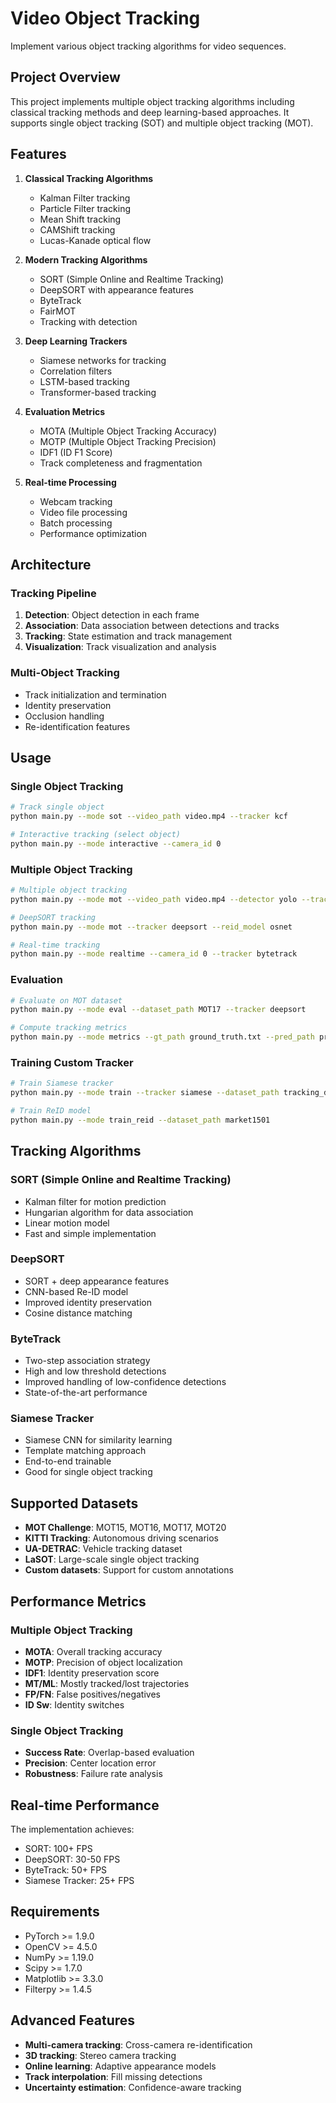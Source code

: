 # Video Object Tracking

Implement various object tracking algorithms for video sequences.

## Project Overview

This project implements multiple object tracking algorithms including classical tracking methods and deep learning-based approaches. It supports single object tracking (SOT) and multiple object tracking (MOT).

## Features

1. **Classical Tracking Algorithms**
   - Kalman Filter tracking
   - Particle Filter tracking
   - Mean Shift tracking
   - CAMShift tracking
   - Lucas-Kanade optical flow

2. **Modern Tracking Algorithms**
   - SORT (Simple Online and Realtime Tracking)
   - DeepSORT with appearance features
   - ByteTrack
   - FairMOT
   - Tracking with detection

3. **Deep Learning Trackers**
   - Siamese networks for tracking
   - Correlation filters
   - LSTM-based tracking
   - Transformer-based tracking

4. **Evaluation Metrics**
   - MOTA (Multiple Object Tracking Accuracy)
   - MOTP (Multiple Object Tracking Precision)
   - IDF1 (ID F1 Score)
   - Track completeness and fragmentation

5. **Real-time Processing**
   - Webcam tracking
   - Video file processing
   - Batch processing
   - Performance optimization

## Architecture

### Tracking Pipeline
1. **Detection**: Object detection in each frame
2. **Association**: Data association between detections and tracks
3. **Tracking**: State estimation and track management
4. **Visualization**: Track visualization and analysis

### Multi-Object Tracking
- Track initialization and termination
- Identity preservation
- Occlusion handling
- Re-identification features

## Usage

### Single Object Tracking
```bash
# Track single object
python main.py --mode sot --video_path video.mp4 --tracker kcf

# Interactive tracking (select object)
python main.py --mode interactive --camera_id 0
```

### Multiple Object Tracking
```bash
# Multiple object tracking
python main.py --mode mot --video_path video.mp4 --detector yolo --tracker sort

# DeepSORT tracking
python main.py --mode mot --tracker deepsort --reid_model osnet

# Real-time tracking
python main.py --mode realtime --camera_id 0 --tracker bytetrack
```

### Evaluation
```bash
# Evaluate on MOT dataset
python main.py --mode eval --dataset_path MOT17 --tracker deepsort

# Compute tracking metrics
python main.py --mode metrics --gt_path ground_truth.txt --pred_path predictions.txt
```

### Training Custom Tracker
```bash
# Train Siamese tracker
python main.py --mode train --tracker siamese --dataset_path tracking_dataset

# Train ReID model
python main.py --mode train_reid --dataset_path market1501
```

## Tracking Algorithms

### SORT (Simple Online and Realtime Tracking)
- Kalman filter for motion prediction
- Hungarian algorithm for data association
- Linear motion model
- Fast and simple implementation

### DeepSORT
- SORT + deep appearance features
- CNN-based Re-ID model
- Improved identity preservation
- Cosine distance matching

### ByteTrack
- Two-step association strategy
- High and low threshold detections
- Improved handling of low-confidence detections
- State-of-the-art performance

### Siamese Tracker
- Siamese CNN for similarity learning
- Template matching approach
- End-to-end trainable
- Good for single object tracking

## Supported Datasets

- **MOT Challenge**: MOT15, MOT16, MOT17, MOT20
- **KITTI Tracking**: Autonomous driving scenarios
- **UA-DETRAC**: Vehicle tracking dataset
- **LaSOT**: Large-scale single object tracking
- **Custom datasets**: Support for custom annotations

## Performance Metrics

### Multiple Object Tracking
- **MOTA**: Overall tracking accuracy
- **MOTP**: Precision of object localization
- **IDF1**: Identity preservation score
- **MT/ML**: Mostly tracked/lost trajectories
- **FP/FN**: False positives/negatives
- **ID Sw**: Identity switches

### Single Object Tracking
- **Success Rate**: Overlap-based evaluation
- **Precision**: Center location error
- **Robustness**: Failure rate analysis

## Real-time Performance

The implementation achieves:
- SORT: 100+ FPS
- DeepSORT: 30-50 FPS
- ByteTrack: 50+ FPS
- Siamese Tracker: 25+ FPS

## Requirements

- PyTorch >= 1.9.0
- OpenCV >= 4.5.0
- NumPy >= 1.19.0
- Scipy >= 1.7.0
- Matplotlib >= 3.3.0
- Filterpy >= 1.4.5

## Advanced Features

- **Multi-camera tracking**: Cross-camera re-identification
- **3D tracking**: Stereo camera tracking
- **Online learning**: Adaptive appearance models
- **Track interpolation**: Fill missing detections
- **Uncertainty estimation**: Confidence-aware tracking
